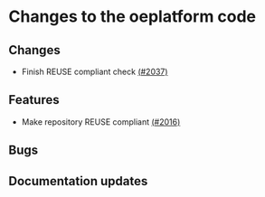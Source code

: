 <!--
SPDX-FileCopyrightText: 2025 Adel Memariani <https://github.com/adelmemariani> © Otto-von-Guericke-Universität Magdeburg
SPDX-FileCopyrightText: 2025 Adel Memariani <https://github.com/adelmemariani> © Otto-von-Guericke-Universität Magdeburg
SPDX-FileCopyrightText: 2025 Pierre Francois <https://github.com/Bachibouzouk> © Reiner Lemoine Institut
SPDX-FileCopyrightText: 2025 Pierre Francois <https://github.com/Bachibouzouk> © Reiner Lemoine Institut
SPDX-FileCopyrightText: 2025 Bryan Lancien <https://github.com/bmlancien> © Reiner Lemoine Institut
SPDX-FileCopyrightText: 2025 Bryan Lancien <https://github.com/bmlancien> © Reiner Lemoine Institut
SPDX-FileCopyrightText: 2025 Christian Winger <https://github.com/wingechr> © Öko-Institut e.V.
SPDX-FileCopyrightText: 2025 Eike Broda <https://github.com/ebroda>
SPDX-FileCopyrightText: 2025 Jonas H <https://github.com/jh-RLI> © Reiner Lemoine Institut
SPDX-FileCopyrightText: 2025 Jonas Huber <https://github.com/jh-RLI> © Reiner Lemoine Institut
SPDX-FileCopyrightText: 2025 Jonas Huber <https://github.com/jh-RLI> © Reiner Lemoine Institut
SPDX-FileCopyrightText: 2025 Kirann Bhavaraju <https://github.com/KirannBhavaraju> © Otto-von-Guericke-Universität Magdeburg
SPDX-FileCopyrightText: 2025 Ludwig Hülk <https://github.com/Ludee> © Reiner Lemoine Institut
SPDX-FileCopyrightText: 2025 Ludwig Hülk <https://github.com/Ludee> © Reiner Lemoine Institut
SPDX-FileCopyrightText: 2025 Martin Glauer <https://github.com/MGlauer> © Otto-von-Guericke-Universität Magdeburg
SPDX-FileCopyrightText: 2025 Martin Glauer <https://github.com/MGlauer> © Otto-von-Guericke-Universität Magdeburg
SPDX-FileCopyrightText: 2025 Martin Glauer <https://github.com/MGlauer> © Otto-von-Guericke-Universität Magdeburg
SPDX-FileCopyrightText: 2025 Pierre Francois <https://github.com/Bachibouzouk> © Reiner Lemoine Institut
SPDX-FileCopyrightText: 2025 Santosch Mutyala <https://github.com/smutyala1at>
SPDX-FileCopyrightText: 2025 Tu Phan Ngoc <RL-INSTITUT\tuphan.ngoc@rli-nb-65.rl-institut.local> © Reiner Lemoine Institut
SPDX-FileCopyrightText: 2025 Christian Winger <https://github.com/wingechr> © Öko-Institut e.V.
SPDX-FileCopyrightText: 2025 Christian Hofmann <https://github.com/christian-rli> © Reiner Lemoine Institut
SPDX-FileCopyrightText: 2025 Christian Hofmann <https://github.com/christian-rli> © Reiner Lemoine Institut
SPDX-FileCopyrightText: 2025 chrwm <https://github.com/chrwm> © Reiner Lemoine Institut
SPDX-FileCopyrightText: 2025 Jonas Huber <https://github.com/jh-RLI> © Reiner Lemoine Institut
SPDX-FileCopyrightText: 2025 Jonas Huber <https://github.com/jh-RLI> © Reiner Lemoine Institut
SPDX-FileCopyrightText: 2025 Lara Christmann <https://github.com/solar-c> © Reiner Lemoine Institut
SPDX-FileCopyrightText: 2025 Mirjam Stappel <https://github.com/stap-m> © Fraunhofer IEE
SPDX-FileCopyrightText: 2025 user <https://github.com/Darynarli> © Reiner Lemoine Institut
SPDX-FileCopyrightText: 2025 Christian Winger <https://github.com/wingechr> © Öko-Institut e.V.
SPDX-FileCopyrightText: 2025 Vismaya Jochem <https://github.com/vismayajochem> © Reiner Lemoine Institut

SPDX-License-Identifier: CC0-1.0
-->

# Changes to the oeplatform code

## Changes
- Finish REUSE compliant check [(#2037)](https://github.com/OpenEnergyPlatform/oeplatform/pull/2037)

## Features
- Make repository REUSE compliant [(#2016)](https://github.com/OpenEnergyPlatform/oeplatform/pull/2016)

## Bugs

## Documentation updates
